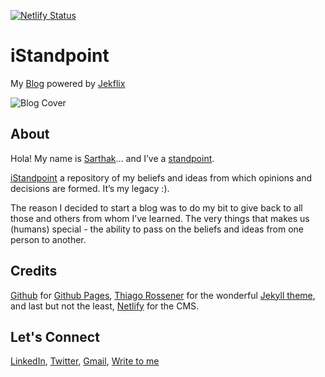 [![Netlify Status](https://api.netlify.com/api/v1/badges/b47998e8-ce95-47e5-8061-2807cfb523b0/deploy-status)](https://app.netlify.com/sites/gargsaar/deploys)

# iStandpoint

My [Blog](https://sarthakgarg.com/) powered by [Jekflix](https://jekflix.rossener.com/)

![Blog Cover](https://sarthakgarg.com/assets/img/blog-image.png)

## About

Hola! My name is [Sarthak](https://sarthakgarg.com/about_me.html)… and I’ve a [standpoint](https://sarthakgarg.com/about/).

[iStandpoint](https://sarthakgarg.com/) a repository of my beliefs and ideas from which opinions and decisions are formed. It’s my legacy :).

The reason I decided to start a blog was to do my bit to give back to all those and others from whom I’ve learned. The very things that makes us (humans) special - the ability to pass on the beliefs and ideas from one person to another.

## Credits

[Github](https://github.com) for [Github Pages](https://pages.github.com/), [Thiago Rossener](https://rossener.com/) for the wonderful [Jekyll theme](https://github.com/thiagorossener/jekflix-template), and last but not the least, [Netlify](https://www.netlifycms.org/) for the CMS.

## Let's Connect

[LinkedIn](https://www.linkedin.com/in/sarthak-garg-0997a418), [Twitter](https://twitter.com/gargsaar), [Gmail](mailto:gargsaar@gmail.com), [Write to me](https://sarthakgarg.com/contact/)




